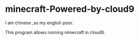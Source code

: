 minecraft-Powered-by-cloud9
=============================


I am chinese ,so my english poor.

This program allows running minecraft in cloud9.


